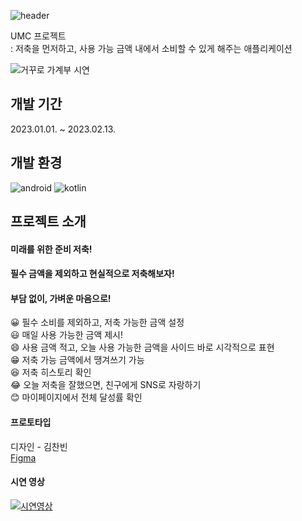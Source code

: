 ![header](https://capsule-render.vercel.app/api?type=waving&color=2FDB7A&height=250&section=header&text=거꾸로_가계부&fontSize=90&fontColor=ffffff)

UMC 프로젝트  
: 저축을 먼저하고, 사용 가능 금액 내에서 소비할 수 있게 해주는 애플리케이션  

![거꾸로 가계부 시연](https://github.com/Yoonjin-Lee/upside_down_kakeibo/assets/71547678/a5f089b8-5775-417f-94e7-fed270100033)

개발 기간
---
2023.01.01. ~ 2023.02.13.

개발 환경
---
![android](https://img.shields.io/badge/Android-3DDC84?style=for-the-badge&logo=android&logoColor=white) ![kotlin](https://img.shields.io/badge/Kotlin-0095D5?&style=for-the-badge&logo=kotlin&logoColor=white)  

프로젝트 소개
---
#### 미래를 위한 준비 저축!
#### 필수 금액을 제외하고 현실적으로 저축해보자!
#### 부담 없이, 가벼운 마음으로!
😀 필수 소비를 제외하고, 저축 가능한 금액 설정  
😃 매일 사용 가능한 금액 제시!  
😄 사용 금액 적고, 오늘 사용 가능한 금액을 사이드 바로 시각적으로 표현  
😁 저축 가능 금액에서 땡겨쓰기 가능  
😆 저축 히스토리 확인  
😂 오늘 저축을 잘했으면, 친구에게 SNS로 자랑하기  
😊 마이페이지에서 전체 달성률 확인  


#### 프로토타입
디자인 - 김찬빈  
[Figma](https://www.figma.com/file/RdtVBdsPestdPHM90K95yP/%EA%B1%B0%EA%BE%B8%EB%A1%9C-%EA%B0%80%EA%B3%84%EB%B6%80_%ED%99%94%EB%A9%B4%EC%84%A4%EA%B3%84%EC%84%9C?type=design&node-id=162%3A2&mode=design&t=C73LZmV5kedTnHa8-1)  

#### 시연 영상
[![시연영상](http://img.youtube.com/vi/jIwPGa4Rcjs/0.jpg)](https://youtu.be/jIwPGa4Rcjs)
